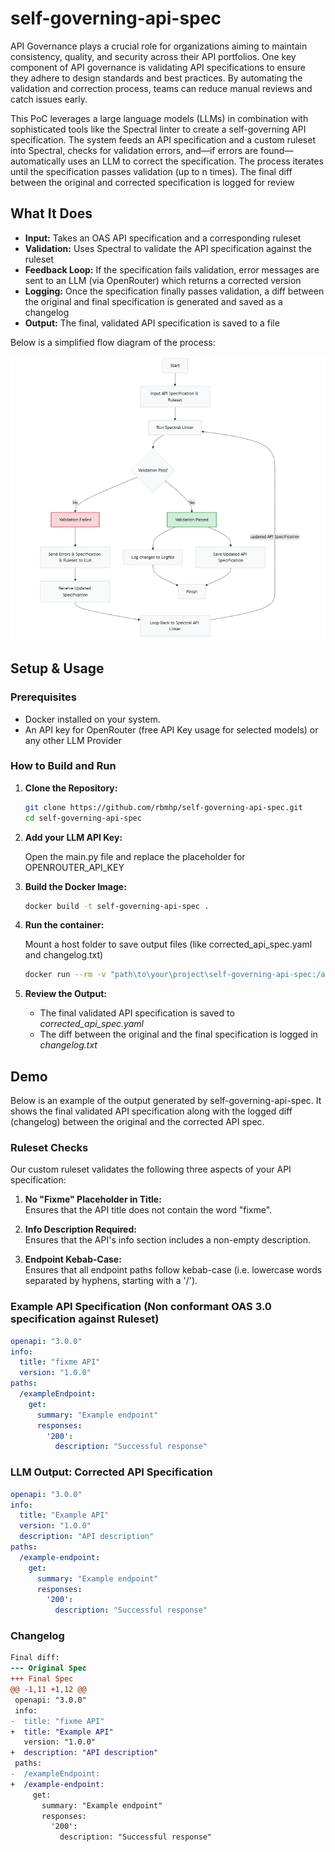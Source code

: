 # self-governing-api-spec

API Governance plays a crucial role for organizations aiming to maintain consistency, quality, and security across their API portfolios. One key component of API governance is validating API specifications to ensure they adhere to design standards and best practices. By automating the validation and correction process, teams can reduce manual reviews and catch issues early.

This PoC leverages a large language models (LLMs) in combination with sophisticated tools like the Spectral linter to create a self-governing API specification. The system feeds an API specification and a custom ruleset into Spectral, checks for validation errors, and—if errors are found—automatically uses an LLM to correct the specification. The process iterates until the specification passes validation (up to n times). The final diff between the original and corrected specification is logged for review

## What It Does

- **Input:** Takes an OAS API specification and a corresponding ruleset 
- **Validation:** Uses Spectral to validate the API specification against the ruleset
- **Feedback Loop:** If the specification fails validation, error messages are sent to an LLM (via OpenRouter) which returns a corrected version
- **Logging:** Once the specification finally passes validation, a diff between the original and final specification is generated and saved as a changelog
- **Output:** The final, validated API specification is saved to a file

Below is a simplified flow diagram of the process:

![Flow Diagram](flowdiagram.PNG)


## Setup & Usage

### Prerequisites

- Docker installed on your system.
- An API key for OpenRouter (free API Key usage for selected models) or any other LLM Provider

### How to Build and Run

1. **Clone the Repository:**

   ```bash
   git clone https://github.com/rbmhp/self-governing-api-spec.git
   cd self-governing-api-spec
   ```

2. **Add your LLM API Key:**
   
   Open the main.py file and replace the placeholder for OPENROUTER_API_KEY

3. **Build the Docker Image:**
   ```bash
   docker build -t self-governing-api-spec .
   ```
4. **Run the container:**

   Mount a host folder to save output files (like corrected_api_spec.yaml and changelog.txt)
   ```bash
   docker run --rm -v "path\to\your\project\self-governing-api-spec:/app" self-governing-api-spec
   ```
    
5. **Review the Output:**

   - The final validated API specification is saved to *corrected_api_spec.yaml*
   - The diff between the original and the final specification is logged in *changelog.txt*

## Demo
Below is an example of the output generated by self-governing-api-spec. It shows the final validated API specification along with the logged diff (changelog) between the original and the corrected API spec.


### Ruleset Checks

Our custom ruleset validates the following three aspects of your API specification:

1. **No "Fixme" Placeholder in Title:**  
   Ensures that the API title does not contain the word "fixme".

2. **Info Description Required:**  
   Ensures that the API's info section includes a non-empty description.

3. **Endpoint Kebab-Case:**  
   Ensures that all endpoint paths follow kebab-case (i.e. lowercase words separated by hyphens, starting with a '/').

###  Example API Specification (Non conformant OAS 3.0 specification against Ruleset)
```yaml
openapi: "3.0.0"
info:
  title: "fixme API"
  version: "1.0.0"
paths:
  /exampleEndpoint:
    get:
      summary: "Example endpoint"
      responses:
        '200':
          description: "Successful response"
````
### LLM Output: Corrected API Specification
```yaml
openapi: "3.0.0"
info:
  title: "Example API"
  version: "1.0.0"
  description: "API description"
paths:
  /example-endpoint:
    get:
      summary: "Example endpoint"
      responses:
        '200':
          description: "Successful response"
```

### Changelog
```diff
Final diff:
--- Original Spec
+++ Final Spec
@@ -1,11 +1,12 @@
 openapi: "3.0.0"
 info:
-  title: "fixme API"
+  title: "Example API"
   version: "1.0.0"
+  description: "API description"
 paths:
-  /exampleEndpoint:
+  /example-endpoint:
     get:
       summary: "Example endpoint"
       responses:
         '200':
           description: "Successful response"

